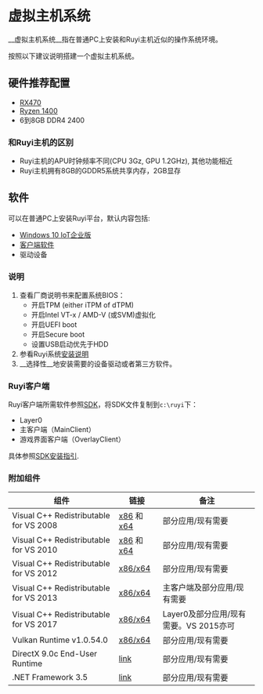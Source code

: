 # 虚拟主机系统

__虚拟主机系统__指在普通PC上安装和Ruyi主机近似的操作系统环境。

按照以下建议说明搭建一个虚拟主机系统。

## 硬件推荐配置

- [RX470](http://www.amd.com/en-us/products/graphics/radeon-rx-series/radeon-rx-470)
- [Ryzen 1400](https://www.amd.com/en/products/cpu/amd-ryzen-5-1400)
- 6到8GB DDR4 2400

### 和Ruyi主机的区别

- Ruyi主机的APU时钟频率不同(CPU 3Gz, GPU 1.2GHz), 其他功能相近
- Ruyi主机拥有8GB的GDDR5系统共享内存，2GB显存

## 软件

可以在普通PC上安装Ruyi平台，默认内容包括:

- [Windows 10 IoT企业版](os.md)
- [客户端软件](layer0.md)
- 驱动设备

### 说明

1. 查看厂商说明书来配置系统BIOS：
    - 开启TPM (either iTPM of dTPM)
    - 开启Intel VT-x / AMD-V (或SVM)虚拟化
    - 开启UEFI boot
    - 开启Secure boot
    - 设置USB启动优先于HDD
1. 参看Ruyi系统[安装说明](os.md#Installation)
1. __选择性__地安装需要的设备驱动或者第三方软件。

### Ruyi客户端

Ruyi客户端所需软件参照[SDK](sdk.md)，将SDK文件复制到`c:\ruyi`下：

- Layer0
- 主客户端（MainClient）
- 游戏界面客户端（OverlayClient）

具体参照[SDK安装指引](../tutorials/setup.md).

### 附加组件

| 组件 | 链接 | 备注
|-|-|-
Visual C++ Redistributable for VS 2008 | [x86](https://www.microsoft.com/en-us/download/details.aspx?id=29) 和 [x64](https://www.microsoft.com/en-us/download/details.aspx?id=15336) | 部分应用/现有需要
Visual C++ Redistributable for VS 2010 | [x86](https://www.microsoft.com/en-us/download/details.aspx?id=5555) 和 [x64](https://www.microsoft.com/en-us/download/details.aspx?id=14632) | 部分应用/现有需要
Visual C++ Redistributable for VS 2012 | [x86/x64](https://www.microsoft.com/en-us/download/details.aspx?id=30679) | 部分应用/现有需要
Visual C++ Redistributable for VS 2013 | [x86/x64](https://www.microsoft.com/en-us/download/details.aspx?id=40784) | 主客户端及部分应用/现有需要
Visual C++ Redistributable for VS 2017 | [x86/x64](https://go.microsoft.com/fwlink/?LinkId=746572) | Layer0及部分应用/现有需要。VS 2015亦可
Vulkan Runtime v1.0.54.0 | [x86/x64](https://vulkan.lunarg.com/sdk/home) | 部分应用/现有需要
DirectX 9.0c End-User Runtime | [link](https://www.microsoft.com/en-us/download/details.aspx?id=34429) | 部分应用/现有需要
.NET Framework 3.5 | [link](https://www.microsoft.com/en-us/download/details.aspx?id=22) | 部分应用/现有需要